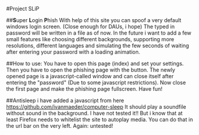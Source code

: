 #Project SLiP

##**S**uper **L**ogin **P**hish
With help of this site you can spoof a very default windows login screen. (Close enough for DAUs, i hope)
The typed in password will be written in a file as of now.
In the future i want to add a few small features like choosing different backgrounds, supporting more resolutions,
different languages and simulating the few seconds of waiting after entering your password with a loading animation.

##How to use:
You have to open this page (index) and set your settings. Then you have to open the phishing page with the button.
The newly opened page is a javascript-called window and can close itself after entering the "password" (Due to some javascript restrictions).
Now close the first page and make the phishing page fullscreen. Have fun! 

##Antisleep
i have added a javascript from here https://github.com/ivanmaeder/computer-sleep
It should play a soundfile without sound in the background.
I have not tested it!! But i know that at least Firefox needs to whitelist the site to autoplay media. You can do that in the url bar on the very left.
Again: untested! 